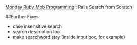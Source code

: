 [Monday Ruby Mob Programming](http://www.meetup.com/LA-Eastside-Ruby-Rails-Study-Group/events/224410288/) : Rails Search from Scratch

##Further Fixes

+ case insensitive search
+ search description too
+ make searchword stay (inside input box, for example)
